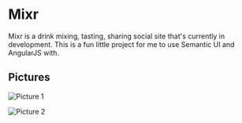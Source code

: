 Mixr
===

Mixr is a drink mixing, tasting, sharing social site that's currently in development. This is a fun little project for me to use Semantic UI and AngularJS with.

Pictures
---------

![Picture 1](https://raw.github.com/sgbj/Mixr/master/pic1.png)

![Picture 2](https://raw.github.com/sgbj/Mixr/master/pic2.png)
